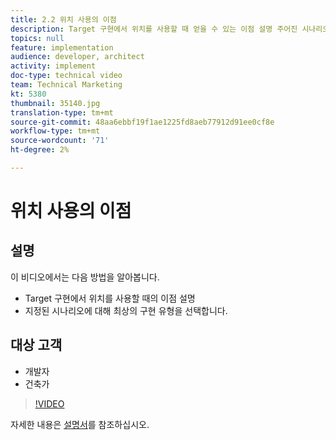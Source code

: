 ```yaml
---
title: 2.2 위치 사용의 이점
description: Target 구현에서 위치를 사용할 때 얻을 수 있는 이점 설명 주어진 시나리오에 가장 적합한 구현 유형을 선택합니다.
topics: null
feature: implementation
audience: developer, architect
activity: implement
doc-type: technical video
team: Technical Marketing
kt: 5380
thumbnail: 35140.jpg
translation-type: tm+mt
source-git-commit: 48aa6ebbf19f1ae1225fd8aeb77912d91ee0cf8e
workflow-type: tm+mt
source-wordcount: '71'
ht-degree: 2%

---
```



# 위치 사용의 이점

## 설명

이 비디오에서는 다음 방법을 알아봅니다.

* Target 구현에서 위치를 사용할 때의 이점 설명
* 지정된 시나리오에 대해 최상의 구현 유형을 선택합니다.

## 대상 고객

* 개발자
* 건축가

>[!VIDEO](https://video.tv.adobe.com/v/35140/?quality=12)

자세한 내용은 [설명서](https://docs.adobe.com/content/help/en/target/using/implement-target/implementing-target.html)를 참조하십시오.
